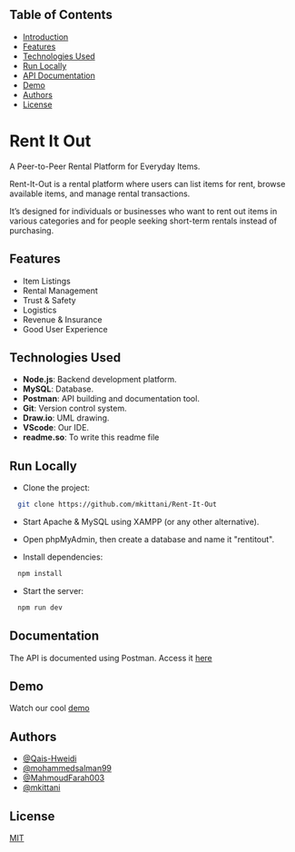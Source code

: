
## Table of Contents

- [Introduction](#Rent-It-Out)
- [Features](#features)
- [Technologies Used](#technologies-used)
- [Run Locally](#Run-Locally)
- [API Documentation](#api-documentation)
- [Demo](#demo)
- [Authors](#authors)
- [License](#license)
# Rent It Out

A Peer-to-Peer Rental Platform for Everyday Items.

Rent-It-Out is a rental platform where users can list items for rent, browse available items, and manage rental transactions.

It’s designed for individuals or businesses who want to rent out items in various categories and for people seeking short-term rentals instead of purchasing.


## Features

- Item Listings
- Rental Management
- Trust & Safety
- Logistics
- Revenue & Insurance
- Good User Experience

## Technologies Used

- **Node.js**: Backend development platform.
- **MySQL**: Database.
- **Postman**: API building and documentation tool.
- **Git**: Version control system.
- **Draw.io**: UML drawing.
- **VScode**: Our IDE.
- **readme.so**: To write this readme file
## Run Locally

- Clone the project:

```bash
  git clone https://github.com/mkittani/Rent-It-Out
```

- Start Apache & MySQL using XAMPP (or any other alternative).

- Open phpMyAdmin, then create a database and name it "rentitout".

- Install dependencies:

```bash
  npm install
```

- Start the server:

```bash
  npm run dev
```


## Documentation

The API is documented using Postman. Access it [here](https://linktodocumentation)


## Demo

Watch our cool [demo](https://linktodocumentation)
## Authors

- [@Qais-Hweidi](https://github.com/Qais-Hweidi)
- [@mohammedsalman99](https://github.com/mohammedsalman99)
- [@MahmoudFarah003](https://github.com/MahmoudFarah003)
- [@mkittani](https://github.com/mkittani)
## License

[MIT](/LICENSE)
